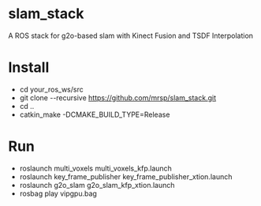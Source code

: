 # slam_stack
A ROS stack for g2o-based slam with Kinect Fusion and TSDF Interpolation

# Install
* cd your_ros_ws/src
* git clone --recursive https://github.com/mrsp/slam_stack.git
* cd ..
* catkin_make -DCMAKE_BUILD_TYPE=Release


# Run
* roslaunch multi_voxels multi_voxels_kfp.launch
* roslaunch key_frame_publisher key_frame_publisher_xtion.launch
* roslaunch g2o_slam g2o_slam_kfp_xtion.launch
* rosbag play vipgpu.bag
